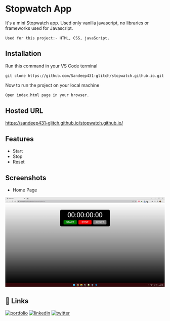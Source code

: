 
# Stopwatch App

  It's a mini Stopwatch app. Used only vanilla javascript, no libraries or frameworks used for Javascript.
    
    Used for this project:- HTML, CSS, javaScript.

## Installation

Run this command in your VS Code terminal

    git clone https://github.com/Sandeep431-glitch/stopwatch.github.io.git

Now to run the project on your local machine

```bash
Open index.html page in your browser.
```
    
## Hosted URL

  https://sandeep431-glitch.github.io/stopwatch.github.io/

## Features

- Start
- Stop
- Reset

## Screenshots

- Home Page

![Home Page](https://github.com/Sandeep431-glitch/stopwatch.github.io/blob/main/ScreenShots/ss1.jpg?raw=true)


## 🔗 Links

[![portfolio](https://img.shields.io/badge/my_portfolio-000?style=for-the-badge&logo=ko-fi&logoColor=white)]()
[![linkedin](https://img.shields.io/badge/linkedin-0A66C2?style=for-the-badge&logo=linkedin&logoColor=white)](https://www.linkedin.com/in/ghoshsandeep431/)
[![twitter](https://img.shields.io/badge/twitter-1DA1F2?style=for-the-badge&logo=twitter&logoColor=white)](https://twitter.com/ghoshsandeep431)

